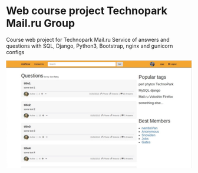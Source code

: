 # Web course project Technopark Mail.ru Group
Course web project for Technopark Mail.ru
Service of answers and questions with SQL, Django, Python3, Bootstrap, nginx and gunicorn configs

![alt text](ask_danilov/uploads/screenshot.png "Screenshot")
